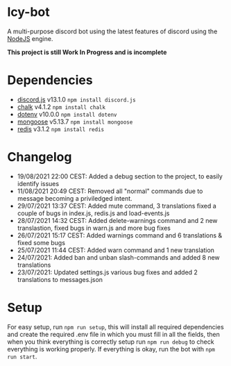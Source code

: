 # Icy-bot
A multi-purpose discord bot using the latest features of discord using the [NodeJS](https://nodejs.org/) engine.

**This project is still Work In Progress and is incomplete**

# Dependencies

- [discord.js](npmjs.com/discord.js) v13.1.0 `npm install discord.js`
- [chalk](npmjs.com/chalk) v4.1.2 `npm install chalk`
- [dotenv](npmjs.com/dotenv) v10.0.0 `npm install dotenv`
- [mongoose](npmjs.com/mongoose) v5.13.7 `npm install mongoose`
- [redis](npmjs.com/redis) v3.1.2 `npm install redis`


# Changelog
- 19/08/2021 22:00 CEST: Added a debug section to the project, to easily identify issues
- 11/08/2021 20:49 CEST: Removed all "normal" commands due to message becoming a priviledged intent.
- 29/07/2021 13:37 CEST: Added mute command, 3 translations fixed a couple of bugs in index.js, redis.js and load-events.js
- 28/07/2021 14:32 CEST: Added delete-warnings command and 2 new translastion, fixed bugs in warn.js and more bug fixes
- 26/07/2021 15:17 CEST: Added warnings command and 6 translations & fixed some bugs
- 25/07/2021 11:44 CEST: Added warn command and 1 new translation
- 24/07/2021: Added ban and unban slash-commands and added 8 new translations
- 23/07/2021: Updated settings.js various bug fixes and added 2 translations to messages.json

# Setup 
For easy setup, run `npm run setup`, this will install all required dependencies and create the required .env file in which you must fill in all the fields, then when you think everything is correctly setup run `npm run debug` to check everything is working properly. If everything is okay, run the bot with `npm run start`.

